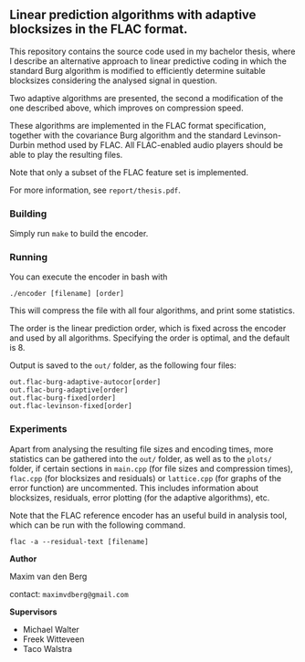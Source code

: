 ## Linear prediction algorithms with adaptive blocksizes in the FLAC format.

This repository contains the source code used in my bachelor thesis, where I
describe an alternative approach to linear predictive coding in which the standard
Burg algorithm is modified to efficiently determine suitable blocksizes considering
the analysed signal in question.

Two adaptive algorithms are presented, the second a modification of the one described
above, which improves on compression speed.

These algorithms are implemented in the FLAC format specification, together with
the covariance Burg algorithm and the standard Levinson-Durbin method used by FLAC.
All FLAC-enabled audio players should be able to play the resulting files.

Note that only a subset of the FLAC feature set is implemented.

For more information, see `report/thesis.pdf`.

### Building
Simply run `make` to build the encoder.


### Running
You can execute the encoder in bash with

```
./encoder [filename] [order]
```

This will compress the file with all four algorithms, and print some statistics.

The order is the linear prediction order, which is fixed across the encoder
and used by all algorithms. Specifying the order is optimal, and the default is 8.

Output is saved to the `out/` folder, as the following four files:

```
out.flac-burg-adaptive-autocor[order]
out.flac-burg-adaptive[order]
out.flac-burg-fixed[order]
out.flac-levinson-fixed[order]
```

### Experiments
Apart from analysing the resulting file sizes and encoding times, more statistics can
be gathered into the `out/` folder, as well as to the `plots/` folder, if certain sections
in `main.cpp` (for file sizes and compression times), `flac.cpp` (for blocksizes and residuals) or `lattice.cpp` (for graphs of the error function) are uncommented.
This includes information about blocksizes, residuals, error plotting (for the adaptive algorithms), etc.

Note that the FLAC reference encoder has an useful build in analysis tool, which can be run with the following command.

```
flac -a --residual-text [filename]
```


__Author__

Maxim van den Berg

contact: `maximvdberg@gmail.com`


__Supervisors__
- Michael Walter
- Freek Witteveen
- Taco Walstra
